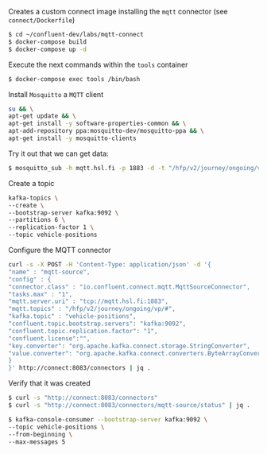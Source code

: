 Creates a custom connect image installing the `mqtt` connector (see `connect/Dockerfile`)

```bash
$ cd ~/confluent-dev/labs/mqtt-connect
$ docker-compose build
$ docker-compose up -d
```

Execute the next commands within the `tools` container 

```bash
$ docker-compose exec tools /bin/bash
```

Install `Mosquitto` a `MQTT` client

```bash
su && \
apt-get update && \
apt-get install -y software-properties-common && \
apt-add-repository ppa:mosquitto-dev/mosquitto-ppa && \
apt-get install -y mosquitto-clients
```

Try it out that we can get data:

```bash
$ mosquitto_sub -h mqtt.hsl.fi -p 1883 -d -t "/hfp/v2/journey/ongoing/vp/#"
```

Create a topic

```bash
kafka-topics \
--create \
--bootstrap-server kafka:9092 \
--partitions 6 \
--replication-factor 1 \
--topic vehicle-positions
```

Configure the MQTT connector

```bash
curl -s -X POST -H 'Content-Type: application/json' -d '{
"name" : "mqtt-source",
"config" : {
"connector.class" : "io.confluent.connect.mqtt.MqttSourceConnector",
"tasks.max" : "1",
"mqtt.server.uri" : "tcp://mqtt.hsl.fi:1883",
"mqtt.topics" : "/hfp/v2/journey/ongoing/vp/#",
"kafka.topic" : "vehicle-positions",
"confluent.topic.bootstrap.servers": "kafka:9092",
"confluent.topic.replication.factor": "1",
"confluent.license":"",
"key.converter": "org.apache.kafka.connect.storage.StringConverter",
"value.converter": "org.apache.kafka.connect.converters.ByteArrayConverter"
}
}' http://connect:8083/connectors | jq .
```

Verify that it was created

```bash
$ curl -s "http://connect:8083/connectors"
$ curl -s "http://connect:8083/connectors/mqtt-source/status" | jq .
```

```bash
$ kafka-console-consumer --bootstrap-server kafka:9092 \
--topic vehicle-positions \
--from-beginning \
--max-messages 5
```